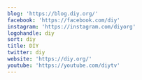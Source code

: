 ```yaml
---
blog: 'https://blog.diy.org/'
facebook: 'https://facebook.com/diy'
instagram: 'https://instagram.com/diyorg'
logohandle: diy
sort: diy
title: DIY
twitter: diy
website: 'https://diy.org/'
youtube: 'https://youtube.com/diytv'
---
```

